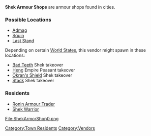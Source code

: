 **Shek Armour Shops** are armour shops found in [](03%20-%20Projects%20&%20Wikis/Kenshi/Kenshi%20Wiki/Kenshi%20Wiki%20Template/Shek_Kingdom.md) cities.

### Possible Locations

- [Admag](Admag.md "wikilink")
- [Squin](Squin.md "wikilink")
- [Last Stand](Last_Stand.md "wikilink")

Depending on certain [World States](World_States.md "wikilink"), this
vendor might spawn in these locations:

- [Bad Teeth](Bad_Teeth.md "wikilink") Shek takeover
- [Heng](Heng.md "wikilink") Empire Peasant takeover
- [Okran's Shield](Okran's_Shield.md "wikilink") Shek takeover
- [Stack](Stack.md "wikilink") Shek takeover

### Residents

- [Ronin Armour Trader](Ronin_Armour_Trader.md "wikilink")
- [Shek Warrior](Shek_Warrior.md "wikilink")

<File:ShekArmorShop0.png>

[Category:Town Residents](Category:Town_Residents "wikilink")
[Category:Vendors](Category:Vendors "wikilink")